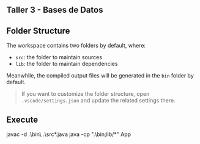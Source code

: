 ## Taller 3 - Bases de Datos

## Folder Structure

The workspace contains two folders by default, where:

- `src`: the folder to maintain sources
- `lib`: the folder to maintain dependencies

Meanwhile, the compiled output files will be generated in the `bin` folder by default.

> If you want to customize the folder structure, open `.vscode/settings.json` and update the related settings there.

## Execute
javac -d .\bin\ .\src\*.java
java -cp ".\bin;lib/*" App